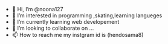 - 👋 Hi, I’m @noona127
- 👀 I’m interested in programming ,skating,learning langueges
- 🌱 I’m currently learning web developement
- 💞️ I’m looking to collaborate on ...
- 📫 How to reach me my instgram id is (hendosama8)

<!---
noona127/noona127 is a ✨ special ✨ repository because its `README.md` (this file) appears on your GitHub profile.
You can click the Preview link to take a look at your changes.
--->
